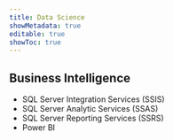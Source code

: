 ```yaml
---
title: Data Science
showMetadata: true
editable: true
showToc: true
---
```


## Business Intelligence

- SQL Server Integration Services (SSIS)
- SQL Server Analytic Services (SSAS)
- SQL Server Reporting Services (SSRS)
- Power BI
